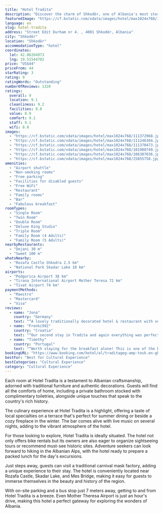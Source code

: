```yaml
---
title: "Hotel Tradita"
description: "Discover the charm of Shkodër, one of Albania's most storied cities, through a stay at Hotel Tradita, a boutique hotel that offers more than just a place to rest."
featuredImage: "https://cf.bstatic.com/xdata/images/hotel/max1024x768/111372968.jpg?k=9377ccd633db53deaee9d8c4522298da2be3aeb5c59424148b1d1a06c000c78d&o=&hp=1"
language: en
slug: hotel-tradita
address: "Street Edit Durham nr 4. , 4001 Shkodër, Albania"
city: "Shkodër"
location: "Shkodër"
accommodationType: "hotel"
coordinates:
  lat: 42.06264973
  lng: 19.51544702
price: "US$44"
priceFrom: 44
starRating: 3
rating: 9
ratingWords: "Outstanding"
numberOfReviews: 1320
ratings:
  overall: 9
  location: 9.1
  cleanliness: 9.2
  facilities: 8.8
  value: 8.9
  comfort: 9.1
  staff: 9.1
  wifi: 8.8
images:
  - "https://cf.bstatic.com/xdata/images/hotel/max1024x768/111372968.jpg?k=9377ccd633db53deaee9d8c4522298da2be3aeb5c59424148b1d1a06c000c78d&o=&hp=1"
  - "https://cf.bstatic.com/xdata/images/hotel/max1024x768/111246384.jpg?k=05922196381d9665fbf3933290a58237ed1aba6881ac0494ddd6c3b23fd3e3f3&o=&hp=1"
  - "https://cf.bstatic.com/xdata/images/hotel/max1024x768/111370473.jpg?k=9509e51b479fa2b4999ff7f21744465a324cf7aa7efa94339ff5f9adaf338a8c&o=&hp=1"
  - "https://cf.bstatic.com/xdata/images/hotel/max1024x768/101980749.jpg?k=fc3366caa3bd7dd443bdc15d3b887174072dc9f94b45efed73f0c900a09f11c7&o=&hp=1"
  - "https://cf.bstatic.com/xdata/images/hotel/max1024x768/106387036.jpg?k=7051206449ca53f0221530a0455a0f494afbbc3baece1d848193803f66d7bead&o=&hp=1"
  - "https://cf.bstatic.com/xdata/images/hotel/max1024x768/25855758.jpg?k=e994bf534b244c99fff47b471c486828f8494241a8e72b7900f29da4e9ed98eb&o=&hp=1"
amenities:
  - "Airport shuttle"
  - "Non-smoking rooms"
  - "Free parking"
  - "Facilities for disabled guests"
  - "Free WiFi"
  - "Restaurant"
  - "Family rooms"
  - "Bar"
  - "Fabulous breakfast"
roomTypes:
  - "Single Room"
  - "Twin Room"
  - "Double Room"
  - "Deluxe King Studio"
  - "Triple Room"
  - "Family Room (4 Adults)"
  - "Family Room (5 Adults)"
nearbyRestaurants:
  - "Dejani 30 m"
  - "Sweet 100 m"
whatsNearby:
  - "Rozafa Castle Shkodra 2.5 km"
  - "National Park Skadar Lake 10 km"
airports:
  - "Podgorica Airport 38 km"
  - "Tirana International Airport Mother Teresa 72 km"
  - "Tivat Airport 74 km"
paymentMethods:
  - "Maestro"
  - "Mastercard"
  - "Visa"
reviews:
  - name: "Jona"
    country: "Germany"
    text: "“A lovely traditionally decorated hotel & restaurant with very friendly and accommodating staff. The rooms were spacious, very clean and beautifully decorated. We were there for New Year's Eve and they had live music, the musicians were amazing!...”"
  - name: "Frenki992"
    country: "Croatia"
    text: "“Our second stay in Tradita and again everything was perfect. From warm welcome and helpful staff, delicious food and clean and cozy rooms. Our first stay in Tradita was in 2020., just before Covid, and I am glad to see that in these four years...”"
  - name: "Timothy"
    country: "Portugal"
    text: "“Worth staying for the breakfast alone! This is one of the best breakfasts you will ever have included at a hotel. Simply amazing! And the ambience is great, too. On site restaurant is also good. The rooms are very nice with traditional decoration...”"
bookingURL: "https://www.booking.com/hotel/al/traditageg-amp-tosk.en-gb.html?aid=8035640"
bestFor: "Best for Cultural Experience"
bestCategories: "Cultural Experience"
category: "Cultural Experience"
---
```


Each room at Hotel Tradita is a testament to Albanian craftsmanship, adorned with traditional furniture and authentic decorations. Guests will find all the comforts of home, including a private bathroom stocked with complimentary toiletries, alongside unique touches that speak to the country's rich history.

The culinary experience at Hotel Tradita is a highlight, offering a taste of local specialties on a terrace that's perfect for summer dining or beside a cozy fireplace in the winter. The bar comes alive with live music on several nights, adding to the vibrant atmosphere of the hotel.

For those looking to explore, Hotel Tradita is ideally situated. The hotel not only offers bike rentals but its owners are also eager to organize sightseeing tours or recommend must-see historic sites. Adventure seekers can look forward to hiking in the Albanian Alps, with the hotel ready to prepare a packed lunch for the day's excursions.

Just steps away, guests can visit a traditional carnival mask factory, adding a unique experience to their stay. The hotel is conveniently located near Rozafa Castle, Skadar Lake, and Mes Bridge, making it easy for guests to immerse themselves in the beauty and history of the region.

With on-site parking and a bus stop just 7 meters away, getting to and from Hotel Tradita is a breeze. Even Mother Theresa Airport is just an hour's drive, making this hotel a perfect gateway for exploring the wonders of Albania.